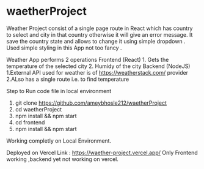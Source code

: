 # waetherProject

Weather Project consist of a single page route in React which has country to select and city in that country otherwise it will give an error message.
It save the country state and allows to change it using simple dropdown . Used simple styling in this App not too fancy .


Weather App performs 2 operations 
  Frontend (React)
    1. Gets the temperature of the selected city
    2. Humidy of the city
  Backend (NodeJS)
    1.External API used for weather is of https://weatherstack.com/ provider 
    2.ALso has a single route i.e. to find temperature


Step to Run code file in local environment

 1. git clone https://github.com/ameybhosle212/waetherProject
 2. cd waetherProject
 3. npm install && npm start
 4. cd frontend
 5. npm install && npm start
 
 Working completly on Local Environment.
 
 
 Deployed on Vercel Link : https://waether-project.vercel.app/
 Only Frontend working ,backend yet not working on vercel.

